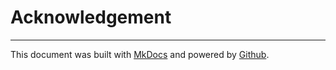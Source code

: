 # Acknowledgement

---

This document was built with [MkDocs](mkdocs.org) and powered by [Github](github.com).